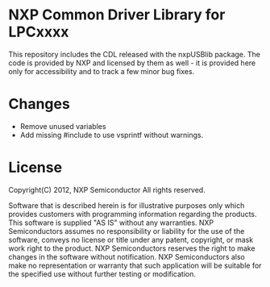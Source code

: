 NXP Common Driver Library for LPCxxxx
====================

This repository includes the CDL released with the nxpUSBlib package. The code
is provided by NXP and licensed by them as well - it is provided here only for
accessibility and to track a few minor bug fixes.

Changes
========

* Remove unused variables
* Add missing #include to use vsprintf without warnings.

License
=======

Copyright(C) 2012, NXP Semiconductor
All rights reserved.

Software that is described herein is for illustrative purposes only
which provides customers with programming information regarding the
products. This software is supplied "AS IS" without any warranties.
NXP Semiconductors assumes no responsibility or liability for the
use of the software, conveys no license or title under any patent,
copyright, or mask work right to the product. NXP Semiconductors
reserves the right to make changes in the software without
notification. NXP Semiconductors also make no representation or
warranty that such application will be suitable for the specified
use without further testing or modification.
